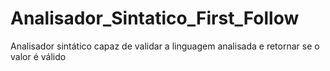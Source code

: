# Analisador_Sintatico_First_Follow
 Analisador sintático capaz de validar a linguagem analisada e retornar se o valor é válido

